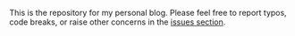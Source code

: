 This is the repository for my personal blog. Please feel free to report typos, code breaks, or raise other concerns in the [issues section](https://github.com/Fahim-Ahmad/my_blog/issues). 
